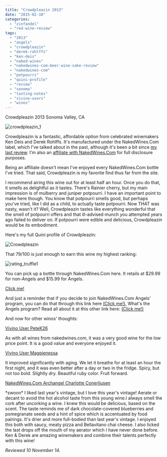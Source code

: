 ```yaml
---
title: "Crowdpleazin 2013"
date: "2015-02-10"
categories: 
  - "zinfandel"
  - "red-wine-review"
tags: 
  - "2013"
  - "angels"
  - "crowdpleazin"
  - "derek-rohlffs"
  - "ken-deis"
  - "naked-wines"
  - "nakedwines-com-beer-wine-sake-review"
  - "nakedwines-com"
  - "potpourri"
  - "quini-profile"
  - "review"
  - "sonoma"
  - "tasting-notes"
  - "vivino-users"
  - "winos"
---
```


Crowdpleazin 2013 Sonoma Valley, CA

![crowdpleazin_1](http://s3.amazonaws.com/thegourmez-wpmedia/2015/01/crowdpleazin_1-333x500.jpg)

Crowdpleazin is a fantastic, affordable option from celebrated winemakers Ken Deis and Derek Rohlffs. It's manufactured under the NakedWines.Com label, which I've talked about in the past, although it's been a bit since [my last review](http://www.thegourmez.com/2014/12/intertwine-merlot-2013/). I'm also an [affiliate with NakedWines.Com](http://www.thegourmez.com/2014/09/naked-wines-advertising/) for full disclosure purposes.

Being an affiliate doesn't mean I've enjoyed every NakedWines.Com bottle I've tried. That said, Crowdpleazin is my favorite find thus far from the site.

I recommend airing this wine out for at least half an hour. Once you do that, it smells as delightful as it tastes. There's Rainier cherry, but my main impression is of mulberry and juniper potpourri. I have an important point to make here though. You know that potpourri smells good, but perhaps you've tried, like I did as a child, to actually taste potpourri. Now THAT was nasty, wasn't it? Well, Crowdpleazin tastes like everything wonderful that the smell of potpourri offers and that ill-advised munch you attempted years ago failed to deliver on. If potpourri were edible and delicious, Crowdpleazin would be its embodiment.

Here's my full Quini profile of Crowdpleazin:

![Crowdpleazin](http://s3.amazonaws.com/thegourmez-wpmedia/2015/01/Crowdpleazin-948x1024.jpg)

That 79/100 is just enough to earn this wine my highest ranking:

![rating_truffle1](http://s3.amazonaws.com/thegourmez-wpmedia/2009/02/rating_truffle1.gif)

You can pick up a bottle through NakedWines.Com here. It retails at $29.99 for non-Angels and $15.99 for Angels.

[Click me!](http://www.anrdoezrs.net/click-7608666-11748092?url=https://us.nakedwines.com/wines/ken-and-derek-zinfandel-sonoma-valley-2013.htm)

And just a reminder that if you decide to join NakedWines.Com Angels' program, you can do that through this link here [(Click me!).](/www.kqzyfj.com/click-7608666-11764379%22%20target=%22_top%22%3eclick%20away%20and%20sign%20up%20here!%3c/a%3e) What's the Angels program? Read all about it at this other link here: [(Click me!)](/www.rebeccagomezfarrell.com/2014/09/naked-wines-advertising/%22)

And now for other winos' thoughts:

[Vivino User PeteK26](http://www.cellartracker.com/wine.asp?iWine=1725101)

As with all wines from nakedwines.com, it was a very good wine for the low price point. It is a good value and everyone enjoyed it.

[Vivino User Magpienessa](http://www.cellartracker.com/wine.asp?iWine=1725101)

It improved significantly with aging. We let it breathe for at least an hour the first night, and it was even better after a day or two in the fridge. Spicy, but not too bold. Slightly dry. Beautiful ruby color. Fruit forward.

[NakedWines.Com Archangel Charlotte Conerliusen](https://us.nakedwines.com/wines/ken-and-derek-zinfandel-sonoma-valley-2013.htm)

\*swoon\* I liked last year's vintage, but I love this year's vintage! Aerate or decant to avoid the hot alcohol taste from this young wine.I always smell the cork after uncorking a wine. I knew this would be delicious, based on the scent. The taste reminds me of dark chocolate-covered blueberries and pomegranate seeds and a hint of spice which is accentuated by food pairings. It's drier and more full-bodied than last year's vintage. I enjoyed this both with saucy, meaty pizza and Bellavitano chai cheese. I also licked the last drops off the mouth of my aerator which I have never done before. Ken & Derek are amazing winemakers and combine their talents perfectly with this wine!

_Reviewed 10 November 14._
